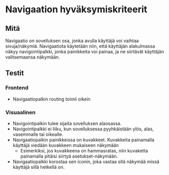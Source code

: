 ﻿# Navigaation hyväksymiskriteerit
## Mitä
Navigaatio on sovelluksen osa, jonka avulla käyttäjä voi vaihtaa sivuja/näkymiä. Navigaatiota käytetään niin, että käyttäjän alakulmassa näkyy navigointipalkki, jonka painikkeita voi painaa, ja ne siirtävät käyttäjän valitsemaansa näkymään. 

## Testit

### Frontend

- Navigaatiopalkin routing toimii oikein

### Visuaalinen
- Navigointipalkin tulee sijaita sovelluksen alaosassa. 
- Navigointipalkki ei liiku, kun sovelluksessa pyyhkäistään ylös, alas, vasemmalle tai oikealle.
- Navigaatiopalkin painikkeissa on kuvakkeet. Kuvakkeita painamalla käyttäjä viedään kuvakkeen mukaiseen näkymään
    - Esimerkiksi, jos kuvakkeena on hammasratas, niin kuvaketta painamalla pitäisi siirtyä asetukset-näkymään.
- Navigaatiopalkki korostaa sen iconin, joka vastaa sitä näkymää missä käyttäjä sillä hetkellä on.
